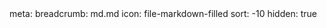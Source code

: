 <!-- eslint-disable vue/multi-word-component-names -->
<template>
  <n-layout style="height: calc(100vh - 105px)">
    <n-layout position="absolute" has-sider>
      <n-layout-sider content-style="padding: 0;" :native-scrollbar="false" bordered>
        <n-menu
          :options="options"
          style="width: 272px"
          :default-expand-all="true"
          :value="defaultMenuOption?.key"
          :render-label="renderMenuLabel"
          :render-icon="renderMenuIcon"
          @update:value="handleComponent"
        />
      </n-layout-sider>
      <n-layout content-style="padding: 0 ;" :native-scrollbar="false">
        <n-layout-header bordered>
          <h2 flex justify-start items-center ml-24 mr-24>
            <n-icon-wrapper :size="20" :border-radius="30" color="rgba(24, 160, 88, 0.3)" icon-color="#18a058">
              <component :is="defaultMenuOption?.icon" v-if="defaultMenuOption?.icon" />
            </n-icon-wrapper>
            <span px-5>·</span
            >{{
              defaultMenuOption?.noi18n === 'yes'
                ? (defaultMenuOption?.label as string)
                : $t(defaultMenuOption?.label as string)
            }}
          </h2>
        </n-layout-header>
        <n-layout
          position="absolute"
          content-style="padding:0 24px 24px 24px;"
          style="top: 68px"
          :native-scrollbar="false"
        >
          <component :is="newComponent" />
        </n-layout>
      </n-layout>
    </n-layout>
  </n-layout>
</template>
<script setup lang="ts" name="markdown">
import { hFunctionIcon } from '@/utils/hFunctionRender'
import { MenuOption, NIcon } from 'naive-ui'
import { NEllipsis } from 'naive-ui'
const { t } = useI18n()
const defaultMenuOption = ref<MenuOption>()
const newComponent = shallowRef()
// 生成菜单
const options = ref<MenuOption[]>()
const modulesFiles: Record<string, any> = import.meta.glob('/src/md/**/*.md', { eager: true })
function madeOptions(levelName: string, level: number, list: Record<string, any>) {
  const onlyOptions: MenuOption[] = []
  for (const path in list) {
    if (path.split('/').length === level && path.slice(0, path.lastIndexOf('/')) === levelName) {
      const frontmatter = list[path].frontmatter
      const onlyMenuOption: MenuOption[] = madeOptions(path.slice(0, path.lastIndexOf('.')), level + 1, list)
      if (onlyMenuOption.length > 0) {
        onlyOptions.push({
          label: (frontmatter.noi18n ?? 'yes') === 'yes' ? frontmatter.title : frontmatter.trans,
          key: path,
          icon: hFunctionIcon(frontmatter.icon),
          sort: frontmatter.sort,
          noi18n: frontmatter.noi18n ?? 'yes',
          children: onlyMenuOption
        })
      } else {
        onlyOptions.push({
          label: (frontmatter.noi18n ?? 'yes') === 'yes' ? frontmatter.title : frontmatter.trans,
          key: path,
          icon: hFunctionIcon(frontmatter.icon),
          sort: frontmatter.sort,
          noi18n: frontmatter.noi18n ?? 'yes'
        })
      }
    }
  }
  onlyOptions.sort((a: MenuOption, b: MenuOption) => {
    return ((a?.sort as number) ?? 0) - ((b?.sort as number) ?? 0)
  })
  return onlyOptions
}
options.value = madeOptions('/src/md', 4, modulesFiles)
const defaultMd = defaultChildMd(options.value[0])
defaultMenuOption.value = defaultMd
newComponent.value = modulesFiles[defaultMd.key as string].default

function defaultChildMd(current: MenuOption): MenuOption {
  const currentChildren = current.children?.length ? current.children : []
  if ((currentChildren.length ?? 0) > 0) {
    return defaultChildMd(currentChildren[0])
  }
  return current
}

function renderMenuLabel(option: MenuOption) {
  return h(NEllipsis, null, {
    default: () => (option.noi18n === 'yes' ? (option.label as string) : t(option.label as string))
  })
}

function renderMenuIcon(option: MenuOption) {
  return h(NIcon, option.icon)
}

function handleComponent(key: string, item: MenuOption) {
  defaultMenuOption.value = item
  newComponent.value = modulesFiles[key].default
}
</script>
<route lang="yaml">
meta:
  breadcrumb: md.md
  icon: file-markdown-filled
  sort: -10
  hidden: true
</route>
<style lang="scss" scoped>
body {
  scroll-behavior: smooth;
}

ol {
  counter-reset: list-item;
}
li {
  display: block;
  counter-increment: list-item;
}
li:before {
  content: counters(list-item, '.') ' ';
}
</style>
